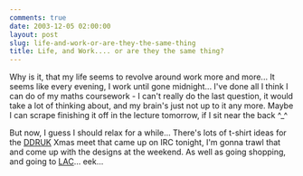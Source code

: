 ```yaml
---
comments: true
date: 2003-12-05 02:00:00
layout: post
slug: life-and-work-or-are-they-the-same-thing
title: Life, and Work.... or are they the same thing?
---
```


Why is it, that my life seems to revolve around work more and more...  It seems like every evening, I work until gone midnight...  I've done all I think I can do of my maths coursework - I can't really do the last question, it would take a lot of thinking about, and my brain's just not up to it any more.  Maybe I can scrape finishing it off in the lecture tomorrow, if I sit near the back ^_^  

But now, I guess I should relax for a while...  There's lots of t-shirt ideas for the <a href="http://www.ddruk.com">DDRUK</a> Xmas meet that came up on IRC tonight, I'm gonna trawl that and come up with the designs at the weekend.  As well as going shopping, and going to <a href="http://www.anime.org.uk">LAC</a>... eek...
